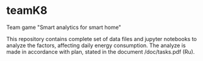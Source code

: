 # teamK8
Team game "Smart analytics for smart home"

This repository contains complete set of data files and jupyter notebooks to analyze
the factors, affecting daily energy consumption. The analyze is made in accordance 
with plan, stated in the document /doc/tasks.pdf (Ru).

